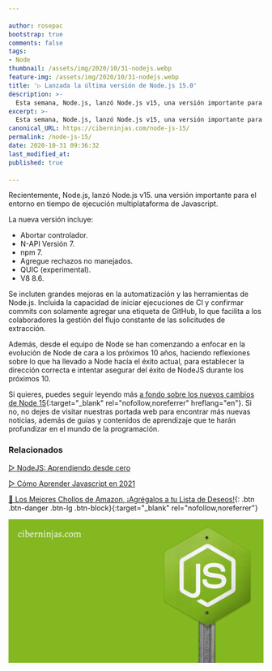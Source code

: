 ```yaml
---

author: rosepac
bootstrap: true
comments: false
tags:
- Node
thumbnail: /assets/img/2020/10/31-nodejs.webp
feature-img: /assets/img/2020/10/31-nodejs.webp
title: '▷ Lanzada la última versión de Node.js 15.0'
description: >-
  Esta semana, Node.js, lanzó Node.js v15, una versión importante para el entorno en tiempo de ejecución multiplataforma más importante del mundo.
excerpt: >-
  Esta semana, Node.js, lanzó Node.js v15, una versión importante para el entorno en tiempo de ejecución multiplataforma más importante del mundo.
canonical_URL: https://ciberninjas.com/node-js-15/
permalink: /node-js-15/
date: 2020-10-31 09:36:32
last_modified_at: 
published: true

---
```


Recientemente, Node.js, lanzó Node.js v15. una versión importante para el entorno en tiempo de ejecución multiplataforma de Javascript.

La nueva versión incluye:

- Abortar controlador.
- N-API Versión 7.
- npm 7.
- Agregue rechazos no manejados.
- QUIC (experimental).
- V8 8.6.

Se incluten grandes mejoras en la automatización y las herramientas de Node.js. Incluida la capacidad de iniciar ejecuciones de CI y confirmar commits con solamente agregar una etiqueta de GitHub, lo que facilita a los colaboradores la gestión del flujo constante de  las solicitudes de extracción.

Además, desde el equipo de Node se han comenzando a enfocar en la evolución de Node de cara a los próximos 10 años, haciendo reflexiones sobre lo que ha llevado a Node hacía el éxito actual, para establecer la dirección correcta e intentar asegurar del éxito  de NodeJS durante los próximos 10.

Si quieres, puedes seguir leyendo más [a fondo sobre los nuevos cambios de Node 15](https://nodejs.medium.com/node-js-v15-0-0-is-here-deb00750f278){:target="_blank" rel="nofollow,noreferrer" hreflang="en"}. Si no, no dejes de visitar nuestras portada web para encontrar más nuevas noticias, además de guías y contenidos de aprendizaje que te harán profundizar en el mundo de la programación.

### **Relacionados** <!-- omit in toc -->

[▷ NodeJS: Aprendiendo desde cero](https://ciberninjas.com/nodejs/)

[▷ Cómo Aprender Javascript en 2021](https://ciberninjas.com/javascript/)

[🛒 Los Mejores Chollos de Amazon, ¡Agrégalos a tu Lista de Deseos!](/amazon/ "Los Mejores Chollos de Amazon, Ofertas Flash, Black Monday y Amazon Prime Day"){: .btn .btn-danger .btn-lg .btn-block}{:target="_blank" rel="nofollow,noreferrer"}

![Lanzada la última versión de Node.js 15.0](/assets/img/2020/10/31-nodejs.webp)